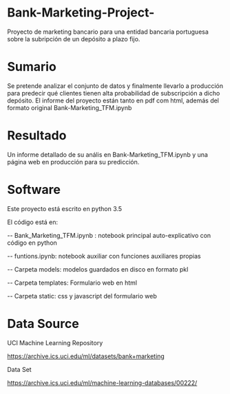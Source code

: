# Bank-Marketing-Project-

Proyecto de  marketing bancario para una entidad bancaria portuguesa sobre la subripción
de un depósito a plazo fijo.

# Sumario
Se pretende analizar el conjunto de datos y finalmente llevarlo a producción para predecir qué clientes 
 tienen alta probabilidad de subscripción a dicho depósito. 
El informe del proyecto están tanto en pdf com html, además del formato original Bank-Marketing_TFM.ipynb


# Resultado 
Un informe detallado de su anális en Bank-Marketing_TFM.ipynb y una página web en producción para su predicción.

# Software
Este proyecto está escrito en python 3.5

El código está en:

   -- Bank_Marketing_TFM.ipynb : notebook principal auto-explicativo con código en python 
   
   -- funtions.ipynb: notebook auxiliar con funciones auxiliares propias
   
   -- Carpeta models: modelos guardados en disco en formato pkl 
   
   -- Carpeta templates: Formulario web  en html 
   
   -- Carpeta static: css y javascript del formulario web 

# Data Source

UCI Machine Learning Repository

https://archive.ics.uci.edu/ml/datasets/bank+marketing

Data Set

https://archive.ics.uci.edu/ml/machine-learning-databases/00222/
